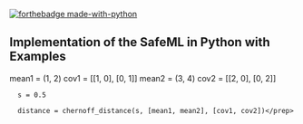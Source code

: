 [![forthebadge made-with-python](http://ForTheBadge.com/images/badges/made-with-python.svg)](https://www.python.org/)

## Implementation of the SafeML in Python with Examples

<prep>mean1 = (1, 2)
      cov1 = [[1, 0], [0, 1]]
      mean2 = (3, 4)
      cov2 = [[2, 0], [0, 2]]

      s = 0.5

      distance = chernoff_distance(s, [mean1, mean2], [cov1, cov2])</prep>
